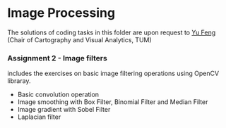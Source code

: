 # Image Processing

The solutions of coding tasks in this folder are upon request to [Yu Feng](mailto:y.feng@tum.de) (Chair of Cartography and Visual Analytics, TUM)


### Assignment 2 - Image filters

includes the exercises on basic image filtering operations using OpenCV libraray.
- Basic convolution operation
- Image smoothing with Box Filter, Binomial Filter and Median Filter
- Image gradient with Sobel Filter
- Laplacian filter
